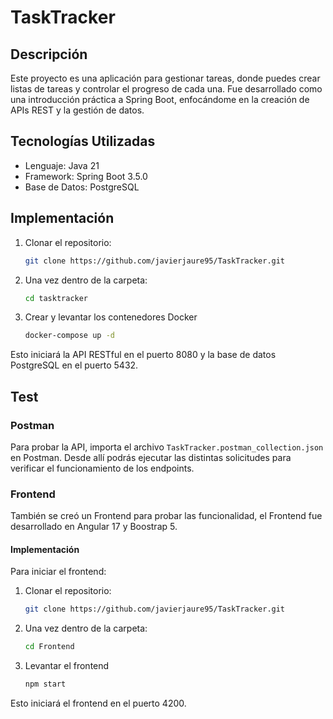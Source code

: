 # TaskTracker

## Descripción
Este proyecto es una aplicación para gestionar tareas, donde puedes crear listas de tareas y controlar el progreso de cada una.
Fue desarrollado como una introducción práctica a Spring Boot, enfocándome en la creación de APIs REST y la gestión de datos.

## Tecnologías Utilizadas
- Lenguaje: Java 21
- Framework: Spring Boot 3.5.0
- Base de Datos: PostgreSQL

## Implementación

1. Clonar el repositorio:  
   ```bash
   git clone https://github.com/javierjaure95/TaskTracker.git
   ```
2. Una vez dentro de la carpeta:
   ```bash
   cd tasktracker
   ```
3. Crear y levantar los contenedores Docker
   ```bash
   docker-compose up -d
   ```

Esto iniciará la API RESTful en el puerto 8080 y la base de datos PostgreSQL en el puerto 5432.

## Test

### Postman
Para probar la API, importa el archivo `TaskTracker.postman_collection.json` en Postman.
Desde allí podrás ejecutar las distintas solicitudes para verificar el funcionamiento de los endpoints.

### Frontend

También se creó un Frontend para probar las funcionalidad, el Frontend fue desarrollado en Angular 17 
y Boostrap 5. 

#### Implementación

Para iniciar el frontend:

1. Clonar el repositorio:  
   ```bash
   git clone https://github.com/javierjaure95/TaskTracker.git
   ```
2. Una vez dentro de la carpeta:
   ```bash
   cd Frontend
   ```
3. Levantar el frontend
   ```bash
   npm start
   ```
Esto iniciará el frontend en el puerto 4200.